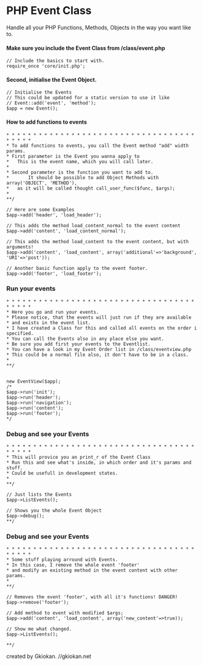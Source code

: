 # PHP Event Class
	
Handle all your PHP Functions, Methods, Objects in the way you want like to. 


	
#### Make sure you include the Event Class from /class/event.php
	// Include the basics to start with.
	require_once 'core/init.php';
	
#### Second, initialise the Event Object.
	// Initialise the Events 
	// This could be updated for a static version to use it like
	// Event::add('event', 'method');
	$app = new Event();
		
	
#### How to add functions to events
	* * * * * * * * * * * * * * * * * * * *	* * * * * * * * * * * * * * * * * * * *	
	* To add functions to events, you call the Event method "add" width params.
	* First parameter is the Event you wanna apply to
	*	This is the event name, which you will call later.
	*		
	* Second parameter is the function you want to add to.
	*   	It should be possible to add Object Methods with array('OBJECT', 'METHOD'),
	*	as it will be called thought call_user_func($func, $args);
	*	
	**/
	
	// Here are some Examples 			
	$app->add('header', 'load_header');
	
	// This adds the method load_content_normal to the event content
	$app->add('content', 'load_content_normal');
	
	// This adds the method load_content to the event content, but with arguments!
	$app->add('content', 'load_content', array('additional'=>'background', 'URI'=>'post'));
	
	// Another basic function apply to the event footer.
	$app->add('footer', 'load_footer');
	
	
	
###	Run your events
	* * * * * * * * * * * * * * * * * * * *	* * * * * * * * * * * * * * * * * * * *	
	* Here you go and run your events.
	* Please notice, that the events will just run if they are available 
	* and exists in the event list. 	
	* I have created a Class for this and called all events on the order i specified.
	* You can call the Events also in any place else you want.
	* Be sure you add first your events to the Eventlist.
	* You can have a look in my Event Order list in /class/eventview.php	 
	* This could be a normal file also, it don't have to be in a class. 
	*
	**/
	
	
	new EventView($app);	
	/*
	$app->run('init');				
	$app->run('header');	
	$app->run('navigation');	
	$app->run('content');	
	$app->run('footer');		
	*/
	
	
### Debug and see your Events
	* * * * * * * * * * * * * * * * * * * *	* * * * * * * * * * * * * * * * * * * *	
	* This will provice you an print_r of the Event Class
	* Run this and see what's inside, in which order and it's params and stuff.
	* Could be usefull in development states.
	* 
	**/
	
	// Just lists the Events	
	$app->ListEvents();
	
	// Shows you the whole Event Object
	$app->debug();
	**/



### Debug and see your Events
	* * * * * * * * * * * * * * * * * * * *	* * * * * * * * * * * * * * * * * * * *	
	* Some stuff playing arround with Events.
	* In this case, I remove the whole event 'footer' 
	* and modify an existing method in the event content with other params.
	* 
	**/
	
	// Removes the event 'footer', with all it's functions! DANGER!
	$app->remove('footer');
	
	// Add method to event with modified $args;
	$app->add('content', 'load_content', array('new_content'=>true));
	
	// Show me what changed.
	$app->ListEvents();
	
	**/


created by Gkiokan.
//gkiokan.net
